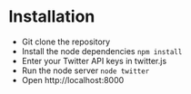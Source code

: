 Installation
===

* Git clone the repository
* Install the node dependencies `npm install`
* Enter your Twitter API keys in twitter.js
* Run the node server `node twitter`
* Open http://localhost:8000
